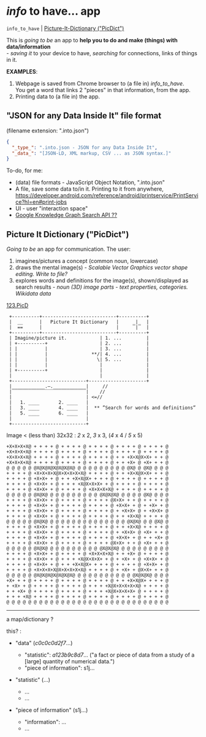 # _info_ to have... app

`info_to_have` \| [Picture-It-Dictionary ("PicDict")](#picture-it-dictionary-picdict)

This is _going to be_ an app to **help you to do and make (things) with data/information**  
\- _saving it_ to your device to have, _searching_ for connections, links of things in it.

**EXAMPLES**:
1. Webpage is saved from Chrome browser to (a file in) _info_to_have_.  
   You get a word that links 2 "pieces" in that information, from the app.
2. Printing data to (a file in) the app.

## "JSON for any Data Inside It" file format
(filename extension: ".into.json")

```json
{
  "_type_": ".into.json - JSON for any Data Inside It",
  "_data_": "[JSON-LD, XML markup, CSV ... as JSON syntax.]"
}
```

To-do, for me:
 - (data) file formats - JavaScript Object Notation, ".into.json"
 - A file, save some data to/in it. Printing to it from anywhere, https://developer.android.com/reference/android/printservice/PrintService?hl=en#print-jobs
 - UI - user "interaction space"
 - [Google Knowledge Graph Search API ??](https://developers.google.com/knowledge-graph)

## Picture It Dictionary ("PicDict")

_Going to be_ an app for communication. The user:

1. imagines/pictures a concept (common noun, lowercase)
2. draws the mental image(s) - _Scalable Vector Graphics vector shape editing. Write to file?_
3. explores words and definitions for the image(s), shown/displayed as search results - _noun (3D) image parts - text properties, categories. Wikidata data_

[123.PicD](123.PicD)

```
 +----------+---------------------------+----------+
 |  __      |   Picture It Dictionary   |     _|_  |
 |  ==      |                           |     ‾|‾  |
 +----------+---------------------------+----------+
 | Imagine/picture it.            | 1. ...         |
 | +----------+                   | 2. ...         |
 | |          |                   | 3. ...         |
 | |          |                **/| 4. ...         |
 | |          |                  \| 5. ...         |
 | |          |                   |                |
 | +----------+                   |                |
 |                                |                |
 +---------------------------+---------------------+
 |____________.–.____________|     //
 |‾‾‾‾‾‾‾‾‾‾‾‾‾‾‾‾‾‾‾‾‾‾‾‾‾‾‾|    //
 |                           | <=//
 |   1. ____       2. ____   |
 |   3. ____       4. ____   |  ** ”Search for words and definitions”
 |   5. ____       6. ____   |
 |                           |
 +---------------------------+
```

Image < (less than) 32x32 : *2* x 2, *3* x 3, (*4* x 4 / *5* x 5)

```
+X+X+X+X@ + + + + @ + + + + @ + + + + @ + + + + @ + + + + @
+X+X+X+X@ + + + + @ + + + + @ + + + + @ + + + + @ + + + + @
+X+X+X+X@ + + + + @ + + + + @ + + + + @ + + +X+X@X+X+ + + @
+X+X+X+X@ + + + + @ + + + + @ + + + + @ + + +X+ @ +X+ + + @
@ @ @ @ @ @X@X@X@X@X@X@X@ @ @ @ @ @ @ @ @ @ @X@ @ @X@ @ @ @
+ + + + @ +X+X+X+X@X+X+X+X+X@ + + + + @ + + +X+X@X+X+ + + @
+ + + + @ +X+X+ + @ + + +X+X@X+ + + + @ + + + + @ + + + + @
+ + + + @ +X+X+ + @ + + + +X@X+X+X+ + @ + + + + @ + + + + @
+ + + + @ +X+X+ + @ + + + + @ +X+X+X+X@ + + + + @ + + + + @
@ @ @ @ @ @X@X@ @ @ @ @ @ @ @ @ @ @X@X@X@ @ @ @ @ @X@ @ @ @
+ + + + @ +X+X+ + @ + + + + @ + + + + @X+X+ + + @ + + + + @
+ + + + @ +X+X+ + @ + + + + @ + + + + @ +X+X+ + @ + +X+ + @
+ + + + @ +X+X+ + @ + + + + @ + + + + @ + +X+X+ @ + +X+X+ @
+ + + + @ +X+X+ + @ + + + + @ + + + + @ + + +X+X@ + + + + @
@ @ @ @ @ @X@X@ @ @ @ @ @ @ @ @ @ @ @ @ @ @ @X@X@ @ @ @X@ @
+ + + + @ +X+X+ + @ + + + + @ + + + + @ + + +X+X@ + + + + @
+ + + + @ +X+X+ + @ + + + + @ + + + + @ + +X+X+ @ +X+ + + @
+ + + + @ +X+X+ + @ + + + + @ + + + + @ +X+X+ + @ + + +X+ @
+ + + + @ +X+X+ + @ + + + + @ + + + + @X+X+ + + @ +X+ + + @
@ @ @ @ @ @X@X@ @ @ @ @ @ @ @ @ @ @X@X@X@ @ @ @ @ @ @ @ @ @
+ + + + @ +X+X+ + @ + + + + @ +X+X+X+X@ + + +X+ @ + + + + @
+ + + + @ +X+X+ + @ + + + +X@X+X+X+ + @ + +X+ + @ +X+X+ + @
+ + + + @ +X+X+ + @ + + +X+X@X+ + + + @ + + + + @ +X+X+ + @
+ + + + @ +X+X+X+X@X+X+X+X+X@ + + + + @ + +X+ + @X+X+ + + @
@ @ @ @ @ @X@X@X@X@X@X@X@ @ @ @ @ @ @ @ @ @ @ @X@X@X@ @ @ @
+X+ + + @ + + + + @ + + + + @ + + + + @ + + +X+X@X+ + + + @
+ +X+ + @ + + + + @ + + + + @ + + + +X@X+X+X+X+X@ + + + + @
+ + +X+ @ + + + + @ + + + + @ + + + +X@X+X+X+X+ @ + + + + @
+ + + +X@ + + + + @ + + + + @ + + + + @ + + + + @ + + + + @
@ @ @ @ @ @ @ @ @ @ @ @ @ @ @ @ @ @ @ @ @ @ @ @ @ @ @ @ @ @
```

***

a map/dictionary ?

this? :
- "data" (*c0c0c0d2f7*...)
   - "statistic": *a123b9c8d7*... ("a fact or piece of data from a study of a \[large] quantity of numerical data.")
   - "piece of information": s1j...

 - "statistic" (...)
   - ...
   - ...

 - "piece of information" (s1j...)
   - "information": ...
   - ...
